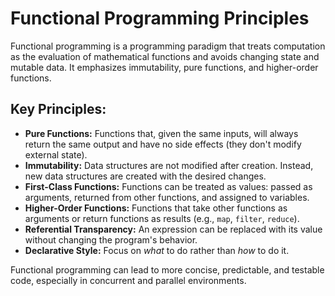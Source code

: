 # Functional Programming Principles

Functional programming is a programming paradigm that treats computation as the evaluation of mathematical functions and avoids changing state and mutable data. It emphasizes immutability, pure functions, and higher-order functions.

## Key Principles:

*   **Pure Functions:** Functions that, given the same inputs, will always return the same output and have no side effects (they don't modify external state).
*   **Immutability:** Data structures are not modified after creation. Instead, new data structures are created with the desired changes.
*   **First-Class Functions:** Functions can be treated as values: passed as arguments, returned from other functions, and assigned to variables.
*   **Higher-Order Functions:** Functions that take other functions as arguments or return functions as results (e.g., `map`, `filter`, `reduce`).
*   **Referential Transparency:** An expression can be replaced with its value without changing the program's behavior.
*   **Declarative Style:** Focus on *what* to do rather than *how* to do it.

Functional programming can lead to more concise, predictable, and testable code, especially in concurrent and parallel environments.